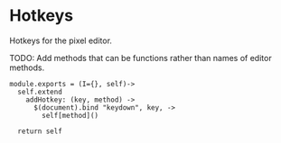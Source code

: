 Hotkeys
=======

Hotkeys for the pixel editor.

TODO: Add methods that can be functions rather than names of editor methods.

    module.exports = (I={}, self)->
      self.extend
        addHotkey: (key, method) ->
          $(document).bind "keydown", key, ->
            self[method]()

      return self
